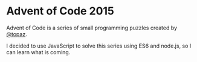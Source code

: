 Advent of Code 2015
===================

Advent of Code is a series of small programming puzzles created by [@topaz](https://github.com/topaz).

I decided to use JavaScript to solve this series using ES6 and node.js, so I can learn what is coming.

